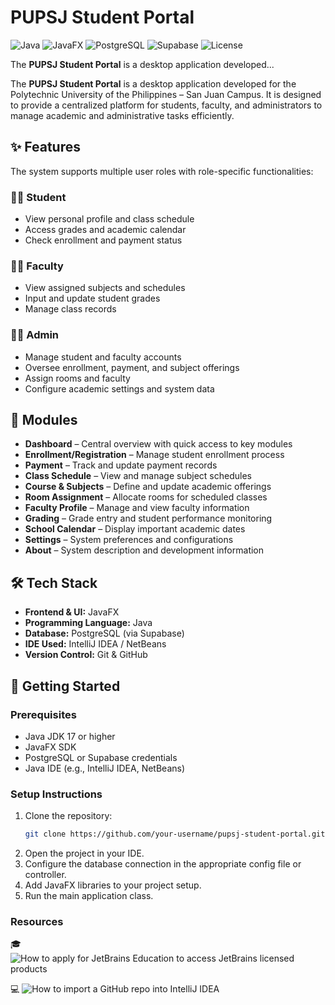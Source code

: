 # PUPSJ Student Portal

![Java](https://img.shields.io/badge/Language-Java-orange)
![JavaFX](https://img.shields.io/badge/Framework-JavaFX-blue)
![PostgreSQL](https://img.shields.io/badge/Database-PostgreSQL-336791?logo=postgresql&logoColor=white)
![Supabase](https://img.shields.io/badge/Hosted%20On-Supabase-3ECF8E?logo=supabase&logoColor=white)
![License](https://img.shields.io/badge/License-Academic-lightgrey)

The **PUPSJ Student Portal** is a desktop application developed...


The **PUPSJ Student Portal** is a desktop application developed for the Polytechnic University of the Philippines – San Juan Campus. It is designed to provide a centralized platform for students, faculty, and administrators to manage academic and administrative tasks efficiently.

## ✨ Features

The system supports multiple user roles with role-specific functionalities:

### 👩‍🎓 Student
- View personal profile and class schedule
- Access grades and academic calendar
- Check enrollment and payment status

### 👨‍🏫 Faculty
- View assigned subjects and schedules
- Input and update student grades
- Manage class records

### 🧑‍💼 Admin
- Manage student and faculty accounts
- Oversee enrollment, payment, and subject offerings
- Assign rooms and faculty
- Configure academic settings and system data

## 📂 Modules

- **Dashboard** – Central overview with quick access to key modules
- **Enrollment/Registration** – Manage student enrollment process
- **Payment** – Track and update payment records
- **Class Schedule** – View and manage subject schedules
- **Course & Subjects** – Define and update academic offerings
- **Room Assignment** – Allocate rooms for scheduled classes
- **Faculty Profile** – Manage and view faculty information
- **Grading** – Grade entry and student performance monitoring
- **School Calendar** – Display important academic dates
- **Settings** – System preferences and configurations
- **About** – System description and development information

## 🛠️ Tech Stack

- **Frontend & UI:** JavaFX
- **Programming Language:** Java
- **Database:** PostgreSQL (via Supabase)
- **IDE Used:** IntelliJ IDEA / NetBeans
- **Version Control:** Git & GitHub

## 🚀 Getting Started

### Prerequisites

- Java JDK 17 or higher
- JavaFX SDK
- PostgreSQL or Supabase credentials
- Java IDE (e.g., IntelliJ IDEA, NetBeans)

### Setup Instructions

1. Clone the repository:
   ```bash
   git clone https://github.com/your-username/pupsj-student-portal.git
2. Open the project in your IDE. 
3. Configure the database connection in the appropriate config file or controller.
4. Add JavaFX libraries to your project setup.
5. Run the main application class.

### Resources
🎓 ![How to apply for JetBrains Education to access JetBrains licensed products](https://docs.google.com/document/d/1cbgdUefiEWQ4Foq3Q5nGUtfgU6kKiZ5xkK33xzJElcE/edit?tab=t.tttu3fjvgg7b)

💻 ![How to import a GitHub repo into IntelliJ IDEA](https://docs.google.com/document/d/1cbgdUefiEWQ4Foq3Q5nGUtfgU6kKiZ5xkK33xzJElcE/edit?tab=t.ni9ng2lq75rw)

